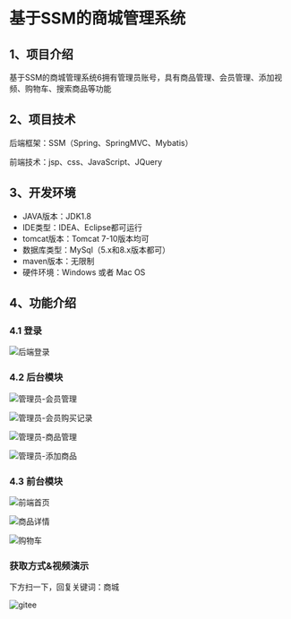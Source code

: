 # 基于SSM的商城管理系统


## 1、项目介绍

基于SSM的商城管理系统6拥有管理员账号，具有商品管理、会员管理、添加视频、购物车、搜索商品等功能


## 2、项目技术

后端框架：SSM（Spring、SpringMVC、Mybatis）

前端技术：jsp、css、JavaScript、JQuery

## 3、开发环境

- JAVA版本：JDK1.8
- IDE类型：IDEA、Eclipse都可运行
- tomcat版本：Tomcat 7-10版本均可
- 数据库类型：MySql（5.x和8.x版本都可） 
- maven版本：无限制
- 硬件环境：Windows 或者 Mac OS


## 4、功能介绍

### 4.1 登录

![后端登录](https://project-images-1256969109.cos.ap-chongqing.myqcloud.com/Typora-Images/202208141702905.jpg)

### 4.2 后台模块

![管理员-会员管理](https://project-images-1256969109.cos.ap-chongqing.myqcloud.com/Typora-Images/202208141702019.jpg)

![管理员-会员购买记录](https://project-images-1256969109.cos.ap-chongqing.myqcloud.com/Typora-Images/202208141703086.jpg)

![管理员-商品管理](https://project-images-1256969109.cos.ap-chongqing.myqcloud.com/Typora-Images/202208141703297.jpg)

![管理员-添加商品](https://project-images-1256969109.cos.ap-chongqing.myqcloud.com/Typora-Images/202208141703613.jpg)

### 4.3 前台模块

![前端首页](https://project-images-1256969109.cos.ap-chongqing.myqcloud.com/Typora-Images/202208141703167.jpg)

![商品详情](https://project-images-1256969109.cos.ap-chongqing.myqcloud.com/Typora-Images/202208141703296.jpg)

![购物车](https://project-images-1256969109.cos.ap-chongqing.myqcloud.com/Typora-Images/202208141703911.jpg)

### 获取方式&视频演示

下方扫一下，回复关键词：商城

![gitee](https://project-images-1256969109.cos.ap-chongqing.myqcloud.com/Typora-Images/202309291447341.png)
